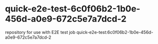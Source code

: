 # quick-e2e-test-6c0f06b2-1b0e-456d-a0e9-672c5e7a7dcd-2
repository for use with E2E test job quick-e2e-test:6c0f06b2-1b0e-456d-a0e9-672c5e7a7dcd-2
